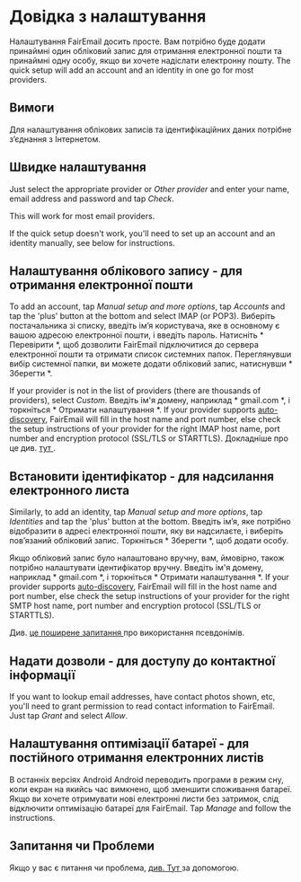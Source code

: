 # Довідка з налаштування

Налаштування FairEmail досить просте. Вам потрібно буде додати принаймні один обліковий запис для отримання електронної пошти та принаймні одну особу, якщо ви хочете надіслати електронну пошту. The quick setup will add an account and an identity in one go for most providers.

## Вимоги

Для налаштування облікових записів та ідентифікаційних даних потрібне з’єднання з Інтернетом.

## Швидке налаштування

Just select the appropriate provider or *Other provider* and enter your name, email address and password and tap *Check*.

This will work for most email providers.

If the quick setup doesn't work, you'll need to set up an account and an identity manually, see below for instructions.

## Налаштування облікового запису - для отримання електронної пошти

To add an account, tap *Manual setup and more options*, tap *Accounts* and tap the 'plus' button at the bottom and select IMAP (or POP3). Виберіть постачальника зі списку, введіть ім’я користувача, яке в основному є вашою адресою електронної пошти, і введіть пароль. Натисніть * Перевірити *, щоб дозволити FairEmail підключитися до сервера електронної пошти та отримати список системних папок. Переглянувши вибір системної папки, ви можете додати обліковий запис, натиснувши * Зберегти *.

If your provider is not in the list of providers (there are thousands of providers), select *Custom*. Введіть ім'я домену, наприклад * gmail.com *, і торкніться * Отримати налаштування *. If your provider supports [auto-discovery](https://tools.ietf.org/html/rfc6186), FairEmail will fill in the host name and port number, else check the setup instructions of your provider for the right IMAP host name, port number and encryption protocol (SSL/TLS or STARTTLS). Докладніше про це див. [ тут ](https://github.com/M66B/FairEmail/blob/master/FAQ.md#authorizing-accounts).

## Встановити ідентифікатор - для надсилання електронного листа

Similarly, to add an identity, tap *Manual setup and more options*, tap *Identities* and tap the 'plus' button at the bottom. Введіть ім’я, яке потрібно відобразити в адресі електронної пошти, яку ви надсилаєте, і виберіть пов’язаний обліковий запис. Торкніться * Зберегти *, щоб додати особу.

Якщо обліковий запис було налаштовано вручну, вам, ймовірно, також потрібно налаштувати ідентифікатор вручну. Введіть ім'я домену, наприклад * gmail.com *, і торкніться * Отримати налаштування *. If your provider supports [auto-discovery](https://tools.ietf.org/html/rfc6186), FairEmail will fill in the host name and port number, else check the setup instructions of your provider for the right SMTP host name, port number and encryption protocol (SSL/TLS or STARTTLS).

Див. [ це поширене запитання ](https://github.com/M66B/FairEmail/blob/master/FAQ.md#FAQ9) про використання псевдонімів.

## Надати дозволи - для доступу до контактної інформації

If you want to lookup email addresses, have contact photos shown, etc, you'll need to grant permission to read contact information to FairEmail. Just tap *Grant* and select *Allow*.

## Налаштування оптимізації батареї - для постійного отримання електронних листів

В останніх версіях Android Android переводить програми в режим сну, коли екран на якийсь час вимкнено, щоб зменшити споживання батареї. Якщо ви хочете отримувати нові електронні листи без затримок, слід відключити оптимізацію батареї для FairEmail. Tap *Manage* and follow the instructions.

## Запитання чи Проблеми

Якщо у вас є питання чи проблема, [ див. Тут ](https://github.com/M66B/FairEmail/blob/master/FAQ.md) за допомогою.